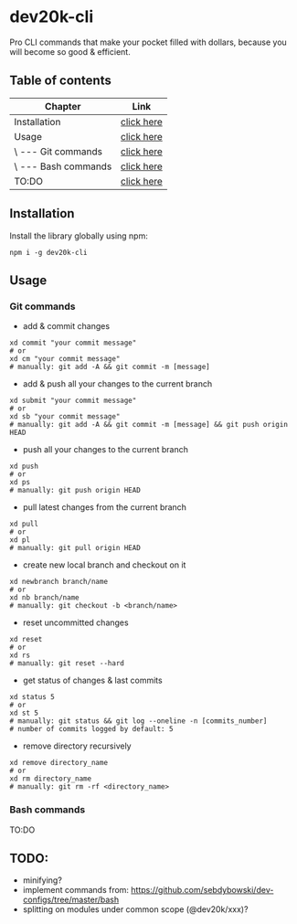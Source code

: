 # dev20k-cli
Pro CLI commands that make your pocket filled with dollars, because you will become so good &amp;  efficient.

## Table of contents
| Chapter        | Link          
| ------------- |:-------------:|
| Installation      | [click here](#installation)   |
| Usage             | [click here](#usage)          | 
| \ --- Git commands  | [click here](#git-commands)   |
| \ --- Bash commands  | [click here](#bash-commands)   |
| TO:DO             | [click here](#todo)          | 

## Installation
Install the library globally using npm:

```shell script
npm i -g dev20k-cli
```

## Usage
### Git commands
- add & commit changes

```shell script
xd commit "your commit message"
# or
xd cm "your commit message"
# manually: git add -A && git commit -m [message]
```

- add & push all your changes to the current branch

```shell script
xd submit "your commit message"
# or
xd sb "your commit message"
# manually: git add -A && git commit -m [message] && git push origin HEAD
```

- push all your changes to the current branch

```shell script
xd push
# or
xd ps
# manually: git push origin HEAD
```

- pull latest changes from the current branch

```shell script
xd pull
# or
xd pl
# manually: git pull origin HEAD
```

- create new local branch and checkout on it

```shell script
xd newbranch branch/name
# or
xd nb branch/name
# manually: git checkout -b <branch/name>
```

- reset uncommitted changes 

```shell script
xd reset
# or
xd rs
# manually: git reset --hard
```

- get status of changes & last commits

```shell script
xd status 5
# or
xd st 5
# manually: git status && git log --oneline -n [commits_number]
# number of commits logged by default: 5
```

- remove directory recursively

```shell script
xd remove directory_name
# or
xd rm directory_name
# manually: git rm -rf <directory_name>
```

### Bash commands
TO:DO 

## TODO:
- minifying?
- implement commands from: https://github.com/sebdybowski/dev-configs/tree/master/bash
- splitting on modules under common scope (@dev20k/xxx)?
